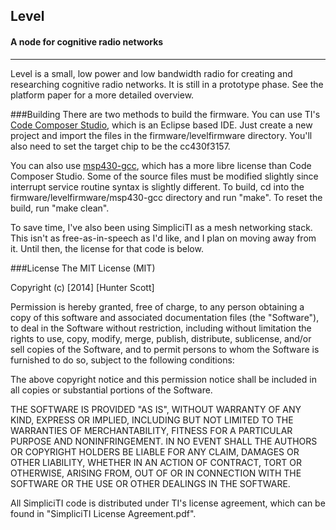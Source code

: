 ## Level
#### A node for cognitive radio networks
---
Level is a small, low power and low bandwidth radio for creating and researching cognitive radio networks. It is still in a prototype phase. See the platform paper for a more detailed overview.

###Building
There are two methods to build the firmware. You can use TI's [Code Composer Studio](http://www.ti.com/tool/ccstudio), which is an Eclipse based IDE. Just create a new project and import the files in the firmware/levelfirmware directory. You'll also need to set the target chip to be the cc430f3157.

 You can also use [msp430-gcc](https://github.com/sergiocampama/Launchpad/blob/master/README.md), which has a more libre license than Code Composer Studio. Some of the source files must be modified slightly since interrupt service routine syntax is slightly different. To build, cd into the firmware/levelfirmware/msp430-gcc directory and run "make". To reset the build, run "make clean". 

To save time, I've also been using SimpliciTI as a mesh networking stack. This isn't as free-as-in-speech as I'd like, and I plan on moving away from it. Until then, the license for that code is below.

###License 
The MIT License (MIT)

Copyright (c) [2014] [Hunter Scott]

Permission is hereby granted, free of charge, to any person obtaining a copy
of this software and associated documentation files (the "Software"), to deal
in the Software without restriction, including without limitation the rights
to use, copy, modify, merge, publish, distribute, sublicense, and/or sell
copies of the Software, and to permit persons to whom the Software is
furnished to do so, subject to the following conditions:

The above copyright notice and this permission notice shall be included in all
copies or substantial portions of the Software.

THE SOFTWARE IS PROVIDED "AS IS", WITHOUT WARRANTY OF ANY KIND, EXPRESS OR
IMPLIED, INCLUDING BUT NOT LIMITED TO THE WARRANTIES OF MERCHANTABILITY,
FITNESS FOR A PARTICULAR PURPOSE AND NONINFRINGEMENT. IN NO EVENT SHALL THE
AUTHORS OR COPYRIGHT HOLDERS BE LIABLE FOR ANY CLAIM, DAMAGES OR OTHER
LIABILITY, WHETHER IN AN ACTION OF CONTRACT, TORT OR OTHERWISE, ARISING FROM,
OUT OF OR IN CONNECTION WITH THE SOFTWARE OR THE USE OR OTHER DEALINGS IN THE
SOFTWARE.

All SimpliciTI code is distributed under TI's license agreement, which can be found in "SimpliciTI License Agreement.pdf". 